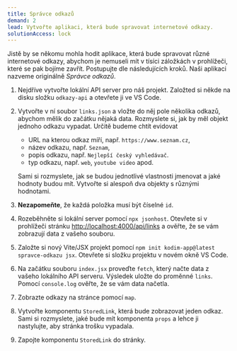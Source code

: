 ```yaml
---
title: Správce odkazů
demand: 2
lead: Vytvořte aplikaci, která bude spravovat internetové odkazy.
solutionAccess: lock
---
```


Jistě by se někomu mohla hodit aplikace, která bude spravovat různé internetové odkazy, abychom je nemuseli mít v tísíci záložkách v prohlížeči, které se pak bojíme zavřít. Postupujte dle následujících kroků. Naši aplikaci nazveme originálně _Správce odkazů_.

1. Nejdříve vytvořte lokální API server pro náš projekt. Založted si někde na disku složku `odkazy-api` a otevřete ji ve VS Code.
1. Vytvořte v ní soubor `links.json` a vložte do něj pole několika odkazů, abychom mělik do začátku nějaká data. Rozmyslete si, jak by měl objekt jednoho odkazu vypadat. Určitě budeme chtít evidovat
   
   - URL na kterou odkaz míří, např. `https://www.seznam.cz`,
   - název odkazu, např. `Seznam`,
   - popis odkazu, např. `Nejlepší český vyhledávač`.
   - typ odkazu, např. `web`, `youtube video` apod.

   Sami si rozmyslete, jak se budou jednotlivé vlastnosti jmenovat a jaké hodnoty budou mít. Vytvořte si alespoň dva objekty s různými hodnotami.
1. **Nezapomeňte**, že každá položka musí být číselné `id`.
1. Rozeběhněte si lokální server pomocí `npx jsonhost`. Otevřete si v prohlížeči stránku [http://localhost:4000/api/links](http://localhost:4000/api/links) a ověřte, že se vám zobrazují data z vašeho souboru.
1. Založte si nový Vite/JSX projekt pomocí `npm init kodim-app@latest spravce-odkazu jsx`. Otevřete si složku projektu v novém okně VS Code.
1. Na začátku souboru `index.jsx` proveďte `fetch`, který načte data z vašeho lokálního API serveru. Výsledek uložte do proměnné `links`. Pomocí `console.log` ověřte, že se vám data načetla.
1. Zobrazte odkazy na stránce pomocí `map`.
1. Vytvořte komponentu `StoredLink`, která bude zobrazovat jeden odkaz. Sami si rozmyslete, jaké bude mít komponenta `props` a lehce ji nastylujte, aby stránka trošku vypadala.
1. Zapojte komponentu `StoredLink` do stránky.

<!-- :::solution

Řešení naleznete v samostatném [Codesanboxu zde](https://codesandbox.io/s/da-web-hlasovani-jmeno-olxgk5?file=/index.js).

::: -->
